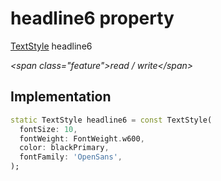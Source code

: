 


# headline6 property







[TextStyle](https:api.flutter.dev/flutter/painting/TextStyle-class.html) headline6
  
_\<span class="feature"\>read / write\</span\>_






## Implementation

```dart
static TextStyle headline6 = const TextStyle(
  fontSize: 10,
  fontWeight: FontWeight.w600,
  color: blackPrimary,
  fontFamily: 'OpenSans',
);
```








